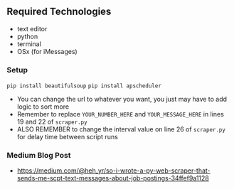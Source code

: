 ## Required Technologies
- text editor
- python
- terminal 
- OSx (for iMessages)

### Setup
```pip install beautifulsoup```
```pip install apscheduler```

- You can change the url to whatever you want, you just may have to add logic to sort more
- Remember to replace `YOUR_NUMBER_HERE` and `YOUR_MESSAGE_HERE` in lines 19 and 22 of `scraper.py` 
- ALSO REMEMBER to change the interval value on line 26 of `scraper.py` for delay time between script runs

### Medium Blog Post
- https://medium.com/@heh_yr/so-i-wrote-a-py-web-scraper-that-sends-me-scpt-text-messages-about-job-postings-34ffef9a1128